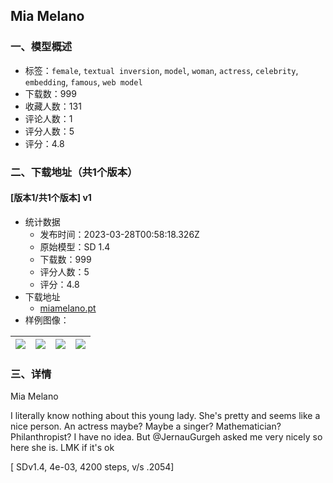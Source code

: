 ## Mia Melano
### 一、模型概述

- 标签：`female`, `textual inversion`, `model`, `woman`, `actress`, `celebrity`, `embedding`, `famous`, `web model`
- 下载数：999
- 收藏人数：131
- 评论人数：1
- 评分人数：5
- 评分：4.8

### 二、下载地址（共1个版本）

#### [版本1/共1个版本] v1

- 统计数据
  - 发布时间：2023-03-28T00:58:18.326Z
  - 原始模型：SD 1.4
  - 下载数：999
  - 评分人数：5
  - 评分：4.8
- 下载地址
  - [miamelano.pt](https://civitai.com/api/download/models/30374)
- 样例图像：

| <img src="https://image.civitai.com/xG1nkqKTMzGDvpLrqFT7WA/99410e04-b889-4889-a636-14f8fe362400/width=450/345024.jpeg" /> | <img src="https://image.civitai.com/xG1nkqKTMzGDvpLrqFT7WA/50d25413-4429-45bd-3f00-d6f0fa524d00/width=450/345039.jpeg" /> | <img src="https://image.civitai.com/xG1nkqKTMzGDvpLrqFT7WA/b4926eea-c320-44b5-87d5-af94e251b800/width=450/345038.jpeg" /> | <img src="https://image.civitai.com/xG1nkqKTMzGDvpLrqFT7WA/d724cf75-9c59-4211-1f72-8d02d1743000/width=450/345037.jpeg" /> |
| ---- | ---- | ---- | ---- |


### 三、详情
<p>Mia Melano</p><p>I literally know nothing about this young lady. She's pretty and seems like a nice person. An actress maybe? Maybe a singer? Mathematician? Philanthropist? I have no idea. But <span data-type="mention" class="mantine-1yiar0p" data-id="mention:75330" data-label="JernauGurgeh">@JernauGurgeh</span> asked me very nicely so here she is. LMK if it's ok</p><p>[ SDv1.4, 4e-03, 4200 steps, v/s .2054]</p>